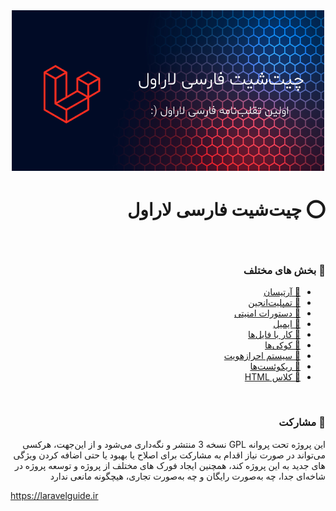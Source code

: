 <div style="text-align: center;width:100%">
    <img src="https://raw.githubusercontent.com/MahdiyarGHD/laravel-cheat-sheet/main/cover.png" alt="چیت‌شیت فارسی لاراول" style="max-width: 100%;text-align:center">
</div>

<h1 style="text-align: right;direction: rtl;" dir="rtl">⭕️ چیت‌شیت فارسی لاراول</h1>
<br>

<h3 style="text-align: right;direction: rtl;" dir="rtl">🔰 بخش های مختلف</h3>
<ul dir="rtl">
    <li dir="rtl" style="text-align: right;direction: rtl;"><a dir="rtl" target="_blank" href="https://laravelguide.ir#artisan">💠 آرتیسان</a></li>
    <li dir="rtl" style="text-align: right;direction: rtl;"><a dir="rtl" target="_blank" href="https://laravelguide.ir#Blade">💠 تمپلیت‌انجین</a></li>
    <li dir="rtl" style="text-align: right;direction: rtl;"><a dir="rtl" target="_blank" href="https://laravelguide.ir#security">💠 دستورات امنیتی</a></li>
    <li dir="rtl" style="text-align: right;direction: rtl;"><a dir="rtl" target="_blank" href="https://laravelguide.ir#Mail">💠 ایمیل</a></li>
    <li dir="rtl" style="text-align: right;direction: rtl;"><a dir="rtl" target="_blank" href="https://laravelguide.ir#files">💠 کار با فایل‌ها</a></li>
      <li dir="rtl" style="text-align: right;direction: rtl;"><a dir="rtl" target="_blank" href="https://laravelguide.ir#cookies">💠 کوکی‌ها</a></li>
        <li dir="rtl" style="text-align: right;direction: rtl;"><a dir="rtl" target="_blank" href="https://laravelguide.ir#auth">💠 سیستم احرازهویت</a></li>
          <li dir="rtl" style="text-align: right;direction: rtl;"><a dir="rtl" target="_blank" href="https://laravelguide.ir#request">💠 ریکوئست‌ها</a></li>
            <li dir="rtl" style="text-align: right;direction: rtl;"><a dir="rtl" target="_blank" href="https://laravelguide.ir#html">💠  کلاس HTML </a></li>
</ul>

<br>

<h3 dir="rtl" style="text-align: right;direction: rtl;">🤝 مشارکت</h3>
<p dir="rtl" style="text-align: right;direction: rtl;">این پروژه تحت پروانه GPL نسخه 3 منتشر و نگه‌داری می‌شود و از این‌جهت، هرکسی می‌تواند در صورت نیاز اقدام به مشارکت برای اصلاح یا بهبود یا حتی اضافه کردن ویژگی های جدید به این پروژه کند، همچنین ایجاد فورک های مختلف از پروژه و توسعه پروژه در شاخه‌ای جدا، چه به‌صورت رایگان و چه به‌صورت تجاری، هیچگونه مانعی ندارد</p>

https://laravelguide.ir
